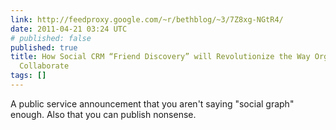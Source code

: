 ```yaml
---
link: http://feedproxy.google.com/~r/bethblog/~3/7Z8xg-NGtR4/
date: 2011-04-21 03:24 UTC
# published: false
published: true
title: How Social CRM “Friend Discovery” will Revolutionize the Way Organizations
  Collaborate
tags: []
---
```


A public service announcement that you aren't saying "social graph" enough. Also that you can publish nonsense.
